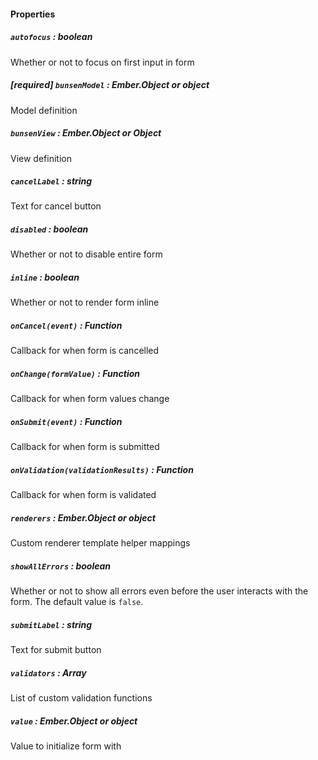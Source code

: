#### Properties

##### `autofocus` : *boolean*

Whether or not to focus on first input in form

##### **[required]** `bunsenModel` : *Ember.Object or object*

Model definition

##### `bunsenView` : *Ember.Object or Object*

View definition

##### `cancelLabel` : *string*

Text for cancel button

##### `disabled` : *boolean*

Whether or not to disable entire form

##### `inline` : *boolean*

Whether or not to render form inline

##### `onCancel(event)` : *Function*

Callback for when form is cancelled

##### `onChange(formValue)` : *Function*

Callback for when form values change

##### `onSubmit(event)` : *Function*

Callback for when form is submitted

##### `onValidation(validationResults)` : *Function*

Callback for when form is validated

##### `renderers` : *Ember.Object or object*

Custom renderer template helper mappings

##### `showAllErrors` : *boolean*

Whether or not to show all errors even before the user interacts with the form. The default value is `false`.

##### `submitLabel` : *string*

Text for submit button

##### `validators` : *Array<Function>*

List of custom validation functions

##### `value` : *Ember.Object or object*

Value to initialize form with
